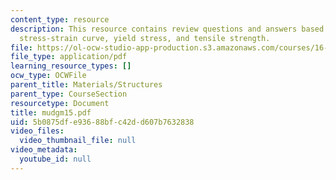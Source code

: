 ```yaml
---
content_type: resource
description: This resource contains review questions and answers based on prototypical
  stress-strain curve, yield stress, and tensile strength.
file: https://ol-ocw-studio-app-production.s3.amazonaws.com/courses/16-01-unified-engineering-i-ii-iii-iv-fall-2005-spring-2006/5b0875dfe93688bfc42dd607b7632838_mudgm15.pdf
file_type: application/pdf
learning_resource_types: []
ocw_type: OCWFile
parent_title: Materials/Structures
parent_type: CourseSection
resourcetype: Document
title: mudgm15.pdf
uid: 5b0875df-e936-88bf-c42d-d607b7632838
video_files:
  video_thumbnail_file: null
video_metadata:
  youtube_id: null
---
```

